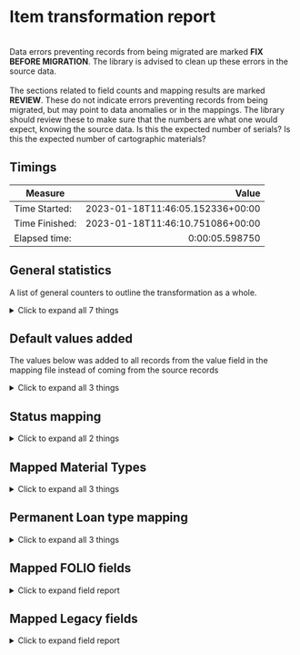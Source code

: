 # Item transformation report   
<br/>Data errors preventing records from being migrated are marked **FIX BEFORE MIGRATION**. The library is advised to clean up these errors in the source data.<br/><br/> The sections related to field counts and mapping results are marked **REVIEW**. These do not indicate errors preventing records from being migrated, but may point to data anomalies or in the mappings. The library should review these to make sure that the numbers are what one would expect, knowing the source data. Is this the expected number of serials? Is this the expected number of cartographic materials?
## Timings   
   
Measure | Value   
--- | ---:   
Time Started: | 2023-01-18T11:46:05.152336+00:00   
Time Finished: | 2023-01-18T11:46:10.751086+00:00   
Elapsed time: | 0:00:05.598750   
   
## General statistics    
A list of general counters to outline the transformation as a whole.    
<details><summary>Click to expand all 7 things</summary>     
   
Measure | Count   
--- | ---:   
Empty rows in items_linked_to_mfhds.csv | 0   
Number of Legacy items in file_name='items_linked_to_mfhds.csv' suppressed=False staff_suppressed=False service_point_id='' | 3   
Number of files processed | 1   
Number of legacy items in total | 3   
Number of records written to disk | 3   
Total rows in items_linked_to_mfhds.csv | 3   
</details>   
   
## Default values added    
The values below was added to all records from the value field in the mapping file instead of coming from the source records    
<details><summary>Click to expand all 3 things</summary>     
   
Measure | Count   
--- | ---:   
5a15e0f8-2802-4cbf-a4de-8f0dedd3ed3a added to notes[0].itemNoteTypeId | 3   
False added to notes[0].staffOnly | 3   
</details>   
   
## Status mapping    
    
<details><summary>Click to expand all 2 things</summary>     
   
Measure | Count   
--- | ---:   
'' -> Available | 3   
</details>   
   
## Mapped Material Types    
    
<details><summary>Click to expand all 3 things</summary>     
   
Measure | Count   
--- | ---:   
33 -> sound recording | 1   
42 -> video recording | 2   
</details>   
   
## Permanent Loan type mapping    
    
<details><summary>Click to expand all 3 things</summary>     
   
Measure | Count   
--- | ---:   
33 -> Reading room | 1   
42 -> Can circulate | 2   
</details>   

## Mapped FOLIO fields
<details><summary>Click to expand field report</summary>     

FOLIO Field | Mapped | Unmapped  
--- | --- | ---:  
_version | 0 (0%) | 3 (100%) 
accessionNumber | 0 (0%) | 3 (100%) 
administrativeNotes | 0 (0%) | 3 (100%) 
barcode | 3 (100%) | 0 (0%) 
chronology | 3 (100%) | 0 (0%) 
circulationNotes | 0 (0%) | 3 (100%) 
copyNumber | 3 (100%) | 0 (0%) 
descriptionOfPieces | 3 (100%) | 0 (0%) 
discoverySuppress | 0 (0%) | 3 (100%) 
effectiveCallNumberComponents | 0 (0%) | 3 (100%) 
effectiveLocationId | 0 (0%) | 3 (100%) 
effectiveShelvingOrder | 0 (0%) | 3 (100%) 
electronicAccess | 0 (0%) | 3 (100%) 
enumeration | 3 (100%) | 0 (0%) 
formerIds | 3 (100%) | 0 (0%) 
holdingsRecord2 | 0 (0%) | 3 (100%) 
holdingsRecordId | 3 (100%) | 0 (0%) 
hrid | 3 (100%) | 0 (0%) 
id | 3 (100%) | 0 (0%) 
inTransitDestinationServicePointId | 0 (0%) | 3 (100%) 
itemDamagedStatusDate | 0 (0%) | 3 (100%) 
itemDamagedStatusId | 0 (0%) | 3 (100%) 
itemIdentifier | 0 (0%) | 3 (100%) 
itemLevelCallNumber | 1 (33%) | 2 (67%) 
itemLevelCallNumberPrefix | 0 (0%) | 3 (100%) 
itemLevelCallNumberSuffix | 0 (0%) | 3 (100%) 
itemLevelCallNumberTypeId | 0 (0%) | 3 (100%) 
lastCheckIn | 0 (0%) | 3 (100%) 
materialType | 0 (0%) | 3 (100%) 
materialTypeId | 3 (100%) | 0 (0%) 
metadata | 3 (100%) | 0 (0%) 
metadata.createdByUserId | 3 (100%) | 0 (0%) 
metadata.createdDate | 3 (100%) | 0 (0%) 
metadata.updatedByUserId | 3 (100%) | 0 (0%) 
metadata.updatedDate | 3 (100%) | 0 (0%) 
missingPieces | 0 (0%) | 3 (100%) 
missingPiecesDate | 0 (0%) | 3 (100%) 
notes | 3 (100%) | 0 (0%) 
notes.itemNoteTypeId | 3 (100%) | 0 (0%) 
notes.note | 3 (100%) | 0 (0%) 
numberOfMissingPieces | 0 (0%) | 3 (100%) 
numberOfPieces | 3 (100%) | 0 (0%) 
permanentLoanTypeId | 3 (100%) | 0 (0%) 
permanentLocation | 0 (0%) | 3 (100%) 
permanentLocationId | 0 (0%) | 3 (100%) 
purchaseOrderLineIdentifier | 0 (0%) | 3 (100%) 
statisticalCodeIds | 0 (0%) | 3 (100%) 
status | 3 (100%) | 0 (0%) 
status.date | 3 (100%) | 0 (0%) 
status.name | 3 (100%) | 0 (0%) 
tags | 0 (0%) | 3 (100%) 
temporaryLoanTypeId | 0 (0%) | 3 (100%) 
temporaryLocation | 0 (0%) | 3 (100%) 
temporaryLocationId | 0 (0%) | 3 (100%) 
volume | 0 (0%) | 3 (100%) 
yearCaption | 3 (100%) | 0 (0%) 
</details>   

## Mapped Legacy fields
<details><summary>Click to expand field report</summary>     

Legacy Field | Present | Mapped | Unmapped  
--- | --- | --- | ---:  
CHRON | 3 (100.0%) | 3 (100%) | 0  
COPY_NUMBER | 3 (100.0%) | 3 (100%) | 0  
ITEM_BARCODE | 3 (100.0%) | 3 (100%) | 0  
ITEM_ENUM | 3 (100.0%) | 3 (100%) | 0  
ITEM_ID | 6 (200.0%) | 6 (200%) | 0  
ITEM_LEVEL_CALL_NUMBER | 1 (33.3%) | 1 (33%) | 0  
ITEM_TYPE_ID | 6 (200.0%) | 6 (200%) | 0  
MFHD_ID | 6 (200.0%) | 6 (200%) | 0  
PIECES | 6 (200.0%) | 6 (200%) | 0  
YEAR | 3 (100.0%) | 3 (100%) | 0  
</details>   
